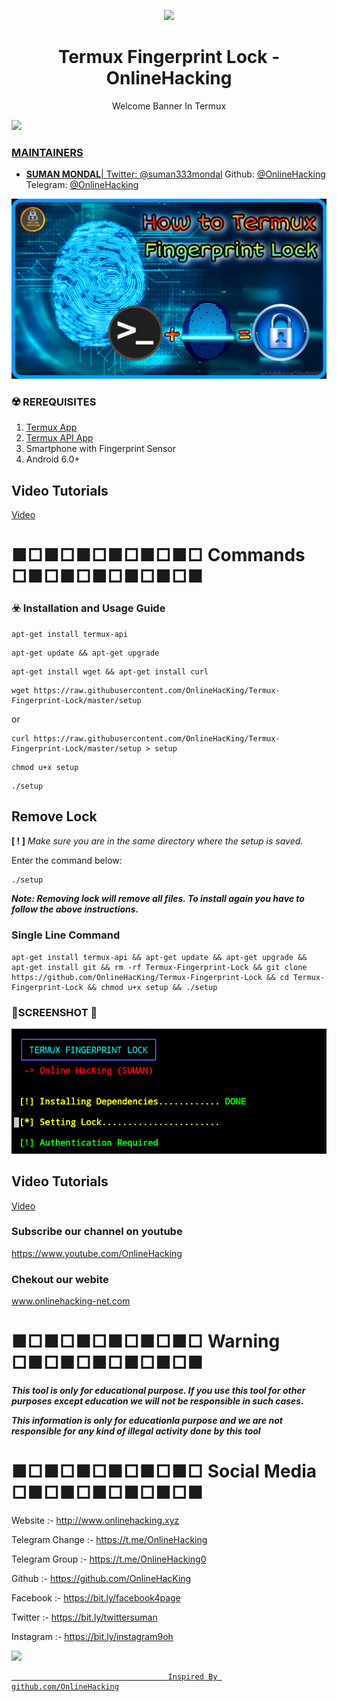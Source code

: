 <p align="center">
  <img src="https://i.pinimg.com/originals/54/19/02/541902f716f7edd427cfa5a9e1230be6.png">  
</p>

<h1 align="center">Termux Fingerprint Lock - OnlineHacking</h1>
<p align="center">
  Welcome Banner In Termux
</p>

<a href="https://t.me/OnlineHacking"><img src="https://img.shields.io/badge/telegram-Mr.Suman || OnlineHacking-blue.svg">


### MAINTAINERS
* **SUMAN MONDAL**| 
Twitter: <a href="https://twitter.com/suman333mondal">@suman333mondal</a>
Github: <a href="https://github.com/OnlineHacking">@OnlineHacking</a>
Telegram: <a href="https://t.me/OnlineHacking">@OnlineHacking</a>

![unnamed (2)](https://raw.githubusercontent.com/OnlineHacKing/Termux-Fingerprint-Lock/master/suman.jpg)


### ☢️ REREQUISITES
1. [Termux App](https://play.google.com/store/apps/details?id=com.termux&hl=en_IN)
2. [Termux API App](https://play.google.com/store/apps/details?id=com.termux.api&hl=en_IN)
3. Smartphone with Fingerprint Sensor
4. Android 6.0+

## Video Tutorials

[Video](https://youtu.be/kcWlU9zhNu4)


# ■□■□■□■□■□■□ Commands □■□■□■□■□■□■

### ☣️ Installation and Usage Guide
```
apt-get install termux-api
```
```
apt-get update && apt-get upgrade
```
```
apt-get install wget && apt-get install curl
```
```
wget https://raw.githubusercontent.com/OnlineHacKing/Termux-Fingerprint-Lock/master/setup
```
or
```
curl https://raw.githubusercontent.com/OnlineHacKing/Termux-Fingerprint-Lock/master/setup > setup
```
```
chmod u+x setup
```
```
./setup
```

## Remove Lock

**[ ! ]** _Make sure you are in the same directory where the setup is saved._

Enter the command below:

```bash
./setup
```
***Note: Removing lock will remove all files. To install again you have to follow the above instructions.***


### Single Line Command
```
apt-get install termux-api && apt-get update && apt-get upgrade && apt-get install git && rm -rf Termux-Fingerprint-Lock && git clone https://github.com/OnlineHacKing/Termux-Fingerprint-Lock && cd Termux-Fingerprint-Lock && chmod u+x setup && ./setup
```

### 📱SCREENSHOT 📲
![Shot](https://raw.githubusercontent.com/OnlineHacKing/Termux-Fingerprint-Lock/master/Screenshot_20200926-115645~2.png)


## Video Tutorials

[Video](https://youtu.be/g8GF7n0O_LI)

### Subscribe our channel on youtube
https://www.youtube.com/OnlineHacking

### Chekout our webite 
www.onlinehacking-net.com

# ■□■□■□■□■□■□ Warning □■□■□■□■□■□■

***This tool is only for educational purpose. If you use this tool for other purposes except education we will not be responsible in such cases.***

***This information is only for educationla purpose and we are not responsible for any kind of illegal activity done by this tool***


# ■□■□■□■□■□■□ Social Media □■□■□■□■□■□■

Website :- http://www.onlinehacking.xyz

Telegram Change :- https://t.me/OnlineHacking

Telegram Group :- https://t.me/OnlineHacking0

Github :- https://github.com/OnlineHacKing

Facebook :-  https://bit.ly/facebook4page

Twitter :- https://bit.ly/twittersuman

Instagram :- https://bit.ly/instagram9oh

<a href="https://t.me/OnlineHacking"><img src="https://img.shields.io/badge/telegram-Ms.Suman || OnlineHacking-blue.svg">


                                       Inspired By github.com/OnlineHacking
